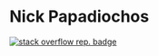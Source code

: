 # Nick Papadiochos

[![stack overflow rep. badge](https://stackoverflow-badge.herokuapp.com/stackoverflow?username=13749096&period=year&mini=false)](https://stackoverflow.com/users/13749096/nick-papadiochos)
